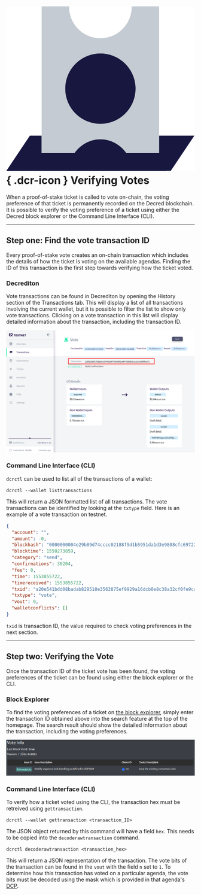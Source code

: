 # ![](../../img/dcr-icons/TicketVoted.svg){ .dcr-icon } Verifying Votes

When a proof-of-stake ticket is called to vote on-chain, the voting preference of that ticket is permanently recorded on the Decred blockchain.
It is possible to verify the voting preference of a ticket using either the Decred block explorer or the Command Line Interface (CLI).

---

## Step one: Find the vote transaction ID

Every proof-of-stake vote creates an on-chain transaction which includes the details of how the ticket is voting on the available agendas.
Finding the ID of this transaction is the first step towards verifying how the ticket voted.

### Decrediton

Vote transactions can be found in Decrediton by opening the History section of the Transactions tab.
This will display a list of all transactions involving the current wallet, but it is possible to filter the list  to show only vote transactions.
Clicking on a vote transaction in this list will display detailed information about the transaction, including the transaction ID.

![Finding a vote transaction ID in Decrediton](../../img/verifying-votes/decrediton-vote-transaction-id.png)

### Command Line Interface (CLI)

`dcrctl` can be used to list all of the transactions of a wallet:

```no-highlight
dcrctl --wallet listtransactions
```

This will return a JSON formatted list of all transactions.
The vote transactions can be identified by looking at the `txtype` field.
Here is an example of a vote transaction on testnet.

```json
{
  "account": "",
  "amount": -0,
  "blockhash": "0000000004e29b89d74cccc02188f9d1b5951da1d3e9808cfc69722820bac0d9",
  "blocktime": 1550273859,
  "category": "send",
  "confirmations": 30204,
  "fee": 0,
  "time": 1553855722,
  "timereceived": 1553855722,
  "txid": "a20e541bdd08badab829510e3563875ef9929a16dcb0e8c38a32cf0fe9cadbcd",
  "txtype": "vote",
  "vout": 0,
  "walletconflicts": []
}
```

`txid` is transaction ID, the value required to check voting preferences in the next section.

---

## Step two: Verifying the Vote

Once the transaction ID of the ticket vote has been found, the voting preferences of the ticket can be found using either the block explorer or the CLI.

### Block Explorer

To find the voting preferences of a ticket on [the block explorer](https://dcrdata.decred.org), simply enter the transaction ID obtained above into the search feature at the top of the homepage.
The search result should show the detailed information about the transaction, including the voting preferences.

![Verifying voting preferences in dcrdata](../../img/verifying-votes/dcrdata-voting-prefs.png)

### Command Line Interface (CLI)

To verify how a ticket voted using the CLI, the transaction hex must be retreived using `gettransaction`.

```no-highlight
dcrctl --wallet gettransaction <transaction_ID>
```

The JSON object returned by this command will have a field `hex`. This needs to be copied into the `decoderawtransaction` command.

```no-highlight
dcrctl decoderawtransaction <transaction_hex>
```

This will return a JSON representation of the transaction.
The vote bits of the transaction can be found in the `vout` with the field `n` set to `1`.
To determine how this transaction has voted on a particular agenda, the vote bits must be decoded using the mask which is provided in that agenda's [DCP](https://github.com/decred/dcps).
